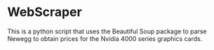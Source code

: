 # WebScraper
This is a python script that uses the Beautiful Soup package to parse Newegg to obtain prices for the Nvidia 4000 series graphics cards.